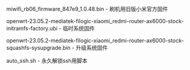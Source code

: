 miwifi_rb06_firmware_847e9_1.0.48.bin - 刷机用旧版小米官方固件

openwrt-23.05.2-mediatek-filogic-xiaomi_redmi-router-ax6000-stock-initramfs-factory.ubi - 临时系统固件

openwrt-23.05.2-mediatek-filogic-xiaomi_redmi-router-ax6000-stock-squashfs-sysupgrade.bin - 升级系统固件

auto_ssh.sh - 永久解锁ssh用脚本